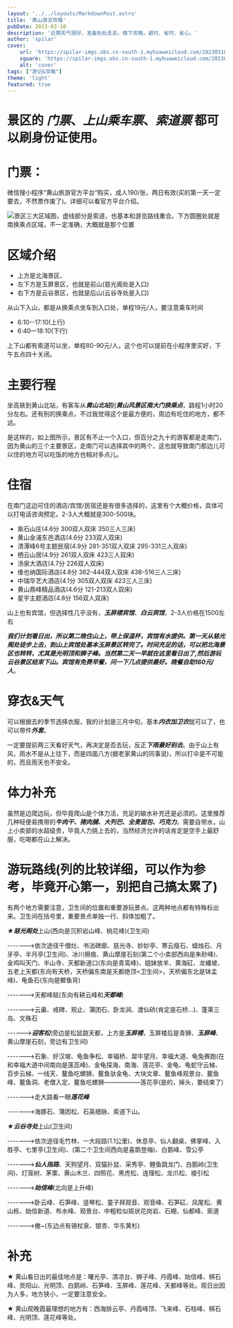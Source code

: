 ```yaml
---
layout: '../../layouts/MarkdownPost.astro'
title: '黄山游览攻略'
pubDate: 2023-03-10
description: '近期天气很好，准备到处走走。做下攻略，避坑、省时、省心。'
author: 'spilar'
cover:
    url: 'https://spilar-imgs.obs.cn-south-1.myhuaweicloud.com/202303101428.webp'
    square: 'https://spilar-imgs.obs.cn-south-1.myhuaweicloud.com/202303101428.webp'
    alt: 'cover'
tags: ["游记&攻略"]
theme: 'light'
featured: true
---
```


# 景区的 ***门票***、***上山乘车票***、***索道票*** 都可以刷身份证使用。

# 门票：
微信搜小程序“黄山旅游官方平台”购买，成人190/张，两日有效(买的第一天一定要去，不然票作废了)。详细可以看官方平台介绍。

![景区三大区域图，虚线部分是索道，也基本和游览路线重合。下方圆圈处就是南换乘点区域，不一定准确，大概就是那个位置](https://spilar-imgs.obs.cn-south-1.myhuaweicloud.com/202303101607.png)

# 区域介绍
* 上方是北海景区、
* 左下方是玉屏景区，也就是前山(慈光阁处是入口)
* 右下方是云谷景区，也就是后山(云谷寺处是入口)

从山下入山，都是从换乘点坐车到入口处，单程19元/人，要注意乘车时间
* 6:10--17:10(上行)
* 6:40—18:10(下行)

上下山都有索道可以坐，单程80-90元/人，这个也可以提前在小程序里买好，下午五点四十关闭。

# 主要行程
坐高铁到黄山北站，有客车从***黄山北站***到***黄山风景区南大门换乘点***，路程1小时20分左右。还有别的换乘点，不过我觉得这个是最方便的，周边有吃住的地方，都不远。

是这样的，如上图所示，景区有不止一个入口，但百分之九十的游客都是走南门，因为黄山的三个主要景区，走南门可以选择其中的两个，这也就导致南门那边儿可以住的地方可以吃饭的地方也相对多点儿。

# 住宿
在南门这边可住的酒店/宾馆/民宿还是有很多选择的，这里有个大概价格，具体可以打电话咨询预定。2-3人大概就是300-500块。

* 紫石山庄(4.6分 300双人双床 350三人三床)
* 黄山金浦东邑酒店(4.6分 233双人双床)
* 清潭峰6号主题民宿(4.9分 281-351双人双床 295-331三人双床)
* 栖云山居(4.9分 261双人双床 423三人双床)
* 汤泉大酒店(4.7分 226双人双床)
* 维也纳国际酒店(4.8分 362-444双人双床 438-516三人三床)
* 中瑞华艺大酒店(4.1分 305双人双床 423三人三床)
* 黄山鼎峰精品酒店(4.6分 121-213双人双床)
* 星宇主题酒店(4.8分 156双人双床)

山上也有宾馆，但选择性几乎没有，***玉屏楼宾馆***、***白云宾馆***，2-3人价格在1500左右

***我们计划看日出，所以第二晚住山上，带上保温杯，宾馆有水提供。第一天从慈光阁处徒步上去，到山上宾馆处基本玉屏景区转完了。时间充足的话，可以把北海景区也转转，尤其是光明顶和狮子峰。当然第二天一早就在这里看日出了,然后游玩云谷景区结束下山。宾馆有免费早餐，问一下几点提供最好。晚餐自助160元/人***。

# 穿衣&天气
可以根据去的季节选择衣服，我的计划是三月中旬，基本***内衣加卫衣***就可以了，也可以带件***外套***。

一定要提前两三天看好天气，再决定是否去玩，反正***下雨最好别去***。由于山上有风，雨水不是从上往下，而是四面八方(据老家黄山的同事说)，所以打伞是不可能的，而且雨天也不安全。

# 体力补充
虽然是边爬边玩，但毕竟爬山是个体力活，充足的碳水补充还是必须的。这里推荐几种轻便易携带的***牛肉干、猪肉脯、大列巴、全麦面包、巧克力***。需要自带水，山上小卖部的水超级贵，毕竟人力挑上去的，当然经济允许的话肯定是空手上最舒服，吃喝都在山上解决。

# 游玩路线(列的比较详细，可以作为参考，毕竟开心第一，别把自己搞太累了)

有两个地方需要注意，卫生间的位置和重要游玩景点。这两种地点都有特殊标出来。卫生间在括号里，重要景点单独一行、斜体加粗了。

***★慈光阁处***上山(西向是沉积岩山峰、桃花峰)(卫生间)

------->依次途径千僧灶、书法碑廊、慈光寺、妙妙亭、寒云瘦石、蜡烛石、月牙亭、半月亭(卫生间)、冰川擦痕、黄山摩崖石刻(第二个小卖部西向是朱砂峰)、金鸡叫天门、半山寺、天都新道口(东向是青鸾峰)、姐妹放羊、黄海矼、龙蟠坡、五老上天都(东向有天桥，天桥偏东南是天都绝顶<卫生间>，天桥偏东北是钵孟峰)、龟鱼石(东向是鲫鱼背)

------->天都峰赋(东向有耕云峰和***天都峰***)

------->云巢、戒碑、观止、蒲团石、卧龙涧、渡仙硚(肯定是石桥...)、蓬莱三岛、文殊石

------>***迎客松***(旁边是松鼠跳天都，上方是***玉屏楼***，玉屏楼后是青狮、***玉屏峰***、黄山摩崖石刻，旁边有卫生间)

------->石象、好汉坡、龟鱼争松、幸福桥、犀牛望月、幸福大道、龟兔赛跑(在和幸福大道中间南向是莲蕊峰)、金龟探海、南海、莲花亭、金龟、龟蛇守云梯、百步云梯、一线天、鳌鱼吃螺狮、鳌鱼驮金龟、大块文章、鳌鱼峰观景台、鳌鱼峰、鳌鱼洞、老僧入定、鳌鱼吃螺狮——————莲花亭(是的，掉头，要结束了)

------->走大路看一眼***莲花峰***

------->海豚石、蒲团松、石英细脉、索道下山。

***★云谷寺处***上山(卫生间)

------->依次途径毛竹林、一大段路(1.1公里)、休息亭、仙人翻桌、佛掌峰、入胜亭、七里亭(卫生间)、(第二个卫生间西向是喜鹊登梅)、白鹅峰、雪公亭

------->***仙人指路***、天狗望月、双猫扑鼠、采秀亭、鲤鱼跳龙门、白鹅岭(卫生间)、灯笼树、茅栗、黄山木兰、四照花、黑虎松、连理松、龙爪松、接引松

------->***始信峰***(北向是上升峰)

------->卧云峰、石笋峰、竖琴松、童子拜观音、观音峰、石笋矼、凤尾松、黄山栎、始信新道、布水峰、观景台、中粗粒似斑状花岗岩、石棚、仙都峰、索道

------->撤~(东边点有锡杖泉、银杏、华东黄杉)

# 补充
★ 黄山看日出的最佳地点是：曙光亭、清凉台、狮子峰、丹霞峰、始信峰、棋石峰、贡阳山、光明顶、白鹅岭、石笋峰、玉屏峰、莲花峰、天都峰等处。观日出因为人多，地方狭小，一定要注意安全。

★ 黄山观晚霞最理想的地方有：西海排云亭、丹霞峰顶、飞来峰、石柱峰、棋石峰、光明顶、莲花峰等处。